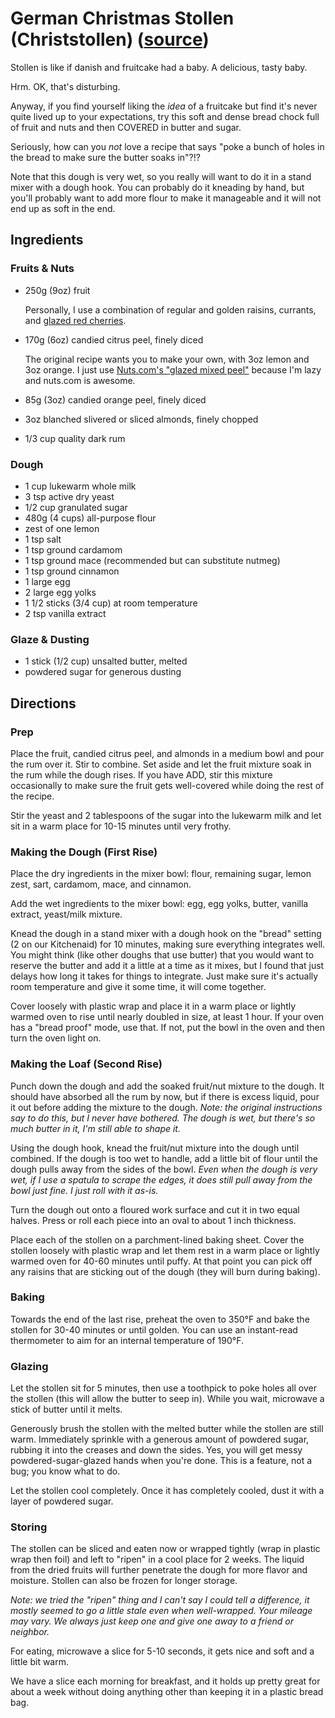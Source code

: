 # German Christmas Stollen (Christstollen) ([source](https://www.daringgourmet.com/stollen-german-christmas-bread/))

Stollen is like if danish and fruitcake had a baby.
A delicious, tasty baby.

Hrm.  OK, that's disturbing.

Anyway, if you find yourself liking the _idea_ of a fruitcake but find it's
never quite lived up to your expectations, try this soft and dense bread
chock full of fruit and nuts and then COVERED in butter and sugar.

Seriously, how can you _not_ love a recipe that says "poke a bunch of holes in
the bread to make sure the butter soaks in"?!?

Note that this dough is very wet, so you really will want to do it in a stand mixer with a dough hook.
You can probably do it kneading by hand, but you'll probably want to add more flour to make it manageable and it will not end up as soft in the end.

## Ingredients

### Fruits & Nuts

* 250g (9oz) fruit

  Personally, I use a combination of regular and golden raisins, currants, and
  [glazed red cherries](https://nuts.com/driedfruit/glazedfruit/red-cherries.html).
* 170g (6oz) candied citrus peel, finely diced

  The original recipe wants you to make your own, with 3oz lemon and 3oz orange.
  I just use [Nuts.com's "glazed mixed peel"](https://nuts.com/driedfruit/glazedfruit/mixed-peel/1lb.html) because I'm lazy and nuts.com is awesome.

* 85g (3oz) candied orange peel, finely diced
* 3oz blanched slivered or sliced almonds, finely chopped
* 1/3 cup quality dark rum

### Dough

* 1 cup lukewarm whole milk
* 3 tsp active dry yeast
* 1/2 cup granulated sugar
* 480g (4 cups) all-purpose flour
* zest of one lemon
* 1 tsp salt
* 1 tsp ground cardamom
* 1 tsp ground mace (recommended but can substitute nutmeg)
* 1 tsp ground cinnamon
* 1 large egg
* 2 large egg yolks
* 1 1/2 sticks (3/4 cup) at room temperature
* 2 tsp vanilla extract

### Glaze & Dusting

* 1 stick (1/2 cup) unsalted butter, melted
* powdered sugar for generous dusting

## Directions

### Prep

Place the fruit, candied citrus peel, and almonds in a medium bowl and pour the rum over it.
Stir to combine.
Set aside and let the fruit mixture soak in the rum while the dough rises.
If you have ADD, stir this mixture occasionally to make sure the fruit gets well-covered while doing the rest of the recipe.

Stir the yeast and 2 tablespoons of the sugar into the lukewarm milk and let sit in a warm place for 10-15 minutes until very frothy.

### Making the Dough (First Rise)

Place the dry ingredients in the mixer bowl: flour, remaining sugar, lemon zest, sart, cardamom, mace, and cinnamon.

Add the wet ingredients to the mixer bowl: egg, egg yolks, butter, vanilla extract, yeast/milk mixture.

Knead the dough in a stand mixer with a dough hook on the "bread" setting (2 on our Kitchenaid) for 10 minutes, making sure everything integrates well.
You might think (like other doughs that use butter) that you would want to reserve the butter and add it a little at a time as it mixes, but I found that just delays how long it takes for things to integrate.
Just make sure it's actually room temperature and give it some time, it will come together.

Cover loosely with plastic wrap and place it in a warm place or lightly warmed oven to rise until nearly doubled in size, at least 1 hour.
If your oven has a "bread proof" mode, use that.
If not, put the bowl in the oven and then turn the oven light on.

### Making the Loaf (Second Rise)

Punch down the dough and add the soaked fruit/nut mixture to the dough.
It should have absorbed all the rum by now, but if there is excess liquid, pour it out before adding the mixture to the dough.
_Note: the original instructions say to do this, but I never have bothered.
The dough is wet, but there's so much butter in it, I'm still able to shape it._

Using the dough hook, knead the fruit/nut mixture into the dough until combined.
If the dough is too wet to handle, add a little bit of flour until the dough pulls away from the sides of the bowl.
_Even when the dough is very wet, if I use a spatula to scrape the edges, it does still pull away from the bowl just fine. I just roll with it as-is._

Turn the dough out onto a floured work surface and cut it in two equal halves.
Press or roll each piece into an oval to about 1 inch thickness.

Place each of the stollen on a parchment-lined baking sheet.
Cover the stollen loosely with plastic wrap and let them rest in a warm place or lightly warmed oven for 40-60 minutes until puffy.
At that point you can pick off any raisins that are sticking out of the dough (they will burn during baking).

### Baking

Towards the end of the last rise, preheat the oven to 350°F and bake the stollen for 30-40 minutes or until golden.
You can use an instant-read thermometer to aim for an internal temperature of 190°F.

### Glazing

Let the stollen sit for 5 minutes, then use a toothpick to poke holes all over the stollen (this will allow the butter to seep in).
While you wait, microwave a stick of butter until it melts.

Generously brush the stollen with the melted butter while the stollen are still warm.
Immediately sprinkle with a generous amount of powdered sugar, rubbing it into the creases and down the sides.
Yes, you will get messy powdered-sugar-glazed hands when you're done.
This is a feature, not a bug; you know what to do.

Let the stollen cool completely.
Once it has completely cooled, dust it with a layer of powdered sugar.

### Storing

The stollen can be sliced and eaten now or wrapped tightly (wrap in plastic wrap then foil) and left to "ripen" in a cool place for 2 weeks.
The liquid from the dried fruits will further penetrate the dough for more flavor and moisture.
Stollen can also be frozen for longer storage.

_Note: we tried the "ripen" thing and I can't say I could tell a difference, it mostly seemed to go a little stale even when well-wrapped.
Your mileage may vary.
We always just keep one and give one away to a friend or neighbor._

For eating, microwave a slice for 5-10 seconds, it gets nice and soft and a little bit warm.

We have a slice each morning for breakfast, and it holds up pretty great for about a week without doing anything other than keeping it in a plastic bread bag.
